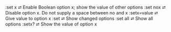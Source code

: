 :set x       ⮂  Enable Boolean option x; show the value of other options 
:set nox     ⮂  Disable option x. Do not supply a space between no and x 
:setx=value  ⮂  Give value to option x
:set         ⮂  Show changed options
:set all     ⮂  Show all options
:setx?       ⮂  Show the value of option x
